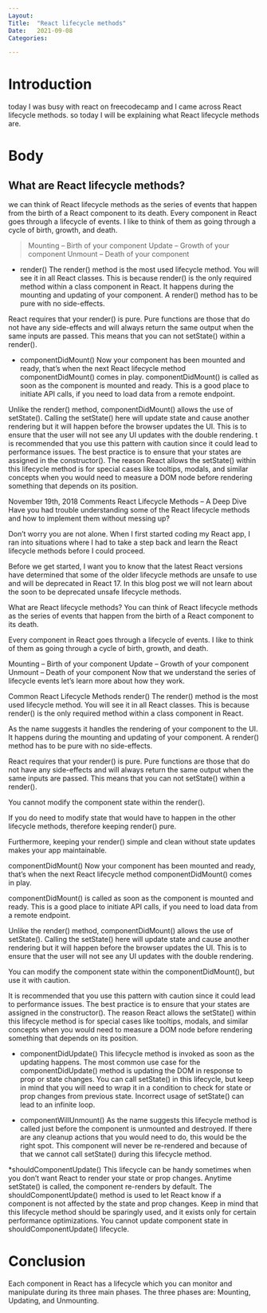 ```yaml
---
Layout:
Title:	"React lifecycle methods"
Date:	2021-09-08
Categories:

---
```


# Introduction

today I was busy with react on freecodecamp and I came across React lifecycle methods.
so today I will be explaining what React lifecycle methods are.

# Body

## What are React lifecycle methods?

we can think of React lifecycle methods as the series of events that happen from the birth of a React component to its death.
Every component in React goes through a lifecycle of events. I like to think of them as going through a cycle of birth, growth, and death.

> Mounting – Birth of your component
> Update – Growth of your component
> Unmount – Death of your component

* render()
The render() method is the most used lifecycle method. You will see it in all React classes. This is because render() is the only required method within a class component in React.
It happens during the mounting and updating of your component.
A render() method has to be pure with no side-effects.

React requires that your render() is pure. Pure functions are those that do not have any side-effects and will always return the same output when the same inputs are passed. This means that you can not setState() within a render().

* componentDidMount()
Now your component has been mounted and ready, that’s when the next React lifecycle method componentDidMount() comes in play.
componentDidMount() is called as soon as the component is mounted and ready. This is a good place to initiate API calls, if you need to load data from a remote endpoint.

Unlike the render() method, componentDidMount() allows the use of setState(). Calling the setState() here will update state and cause another rendering but it will happen before the browser updates the UI. This is to ensure that the user will not see any UI updates with the double rendering.
t is recommended that you use this pattern with caution since it could lead to performance issues. The best practice is to ensure that your states are assigned in the constructor(). The reason React allows the setState() within this lifecycle method is for special cases like tooltips, modals, and similar concepts when you would need to measure a DOM node before rendering something that depends on its position.

 November 19th, 2018
Comments
React Lifecycle Methods – A Deep Dive
Have you had trouble understanding some of the React lifecycle methods and how to implement them without messing up?

Don’t worry you are not alone. When I first started coding my React app, I ran into situations where I had to take a step back and learn the React lifecycle methods before I could proceed.

Before we get started, I want you to know that the latest React versions have determined that some of the older lifecycle methods are unsafe to use and will be deprecated in React 17. In this blog post we will not learn about the soon to be deprecated unsafe lifecycle methods.

What are React lifecycle methods?
You can think of React lifecycle methods as the series of events that happen from the birth of a React component to its death.

Every component in React goes through a lifecycle of events. I like to think of them as going through a cycle of birth, growth, and death.

Mounting – Birth of your component
Update – Growth of your component
Unmount – Death of your component
Now that we understand the series of lifecycle events let’s learn more about how they work.

Common React Lifecycle Methods
render()
The render() method is the most used lifecycle method. You will see it in all React classes. This is because render() is the only required method within a class component in React.

As the name suggests it handles the rendering of your component to the UI. It happens during the mounting and updating of your component.
A render() method has to be pure with no side-effects.

React requires that your render() is pure. Pure functions are those that do not have any side-effects and will always return the same output when the same inputs are passed. This means that you can not setState() within a render().

You cannot modify the component state within the render().

If you do need to modify state that would have to happen in the other lifecycle methods, therefore keeping render() pure.

Furthermore, keeping your render() simple and clean without state updates makes your app maintainable.

componentDidMount()
Now your component has been mounted and ready, that’s when the next React lifecycle method componentDidMount() comes in play.

componentDidMount() is called as soon as the component is mounted and ready. This is a good place to initiate API calls, if you need to load data from a remote endpoint.

Unlike the render() method, componentDidMount() allows the use of setState(). Calling the setState() here will update state and cause another rendering but it will happen before the browser updates the UI. This is to ensure that the user will not see any UI updates with the double rendering.

You can modify the component state within the componentDidMount(), but use it with caution.

It is recommended that you use this pattern with caution since it could lead to performance issues. The best practice is to ensure that your states are assigned in the constructor(). The reason React allows the setState() within this lifecycle method is for special cases like tooltips, modals, and similar concepts when you would need to measure a DOM node before rendering something that depends on its position.

* componentDidUpdate()
This lifecycle method is invoked as soon as the updating happens. The most common use case for the componentDidUpdate() method is updating the DOM in response to prop or state changes.
You can call setState() in this lifecycle, but keep in mind that you will need to wrap it in a condition to check for state or prop changes from previous state. Incorrect usage of setState() can lead to an infinite loop.

* componentWillUnmount()
As the name suggests this lifecycle method is called just before the component is unmounted and destroyed. If there are any cleanup actions that you would need to do, this would be the right spot.
This component will never be re-rendered and because of that we cannot call setState() during this lifecycle method.

*shouldComponentUpdate()
This lifecycle can be handy sometimes when you don’t want React to render your state or prop changes.
Anytime setState() is called, the component re-renders by default. The shouldComponentUpdate() method is used to let React know if a component is not affected by the state and prop changes.
Keep in mind that this lifecycle method should be sparingly used, and it exists only for certain performance optimizations. You cannot update component state in shouldComponentUpdate() lifecycle.

# Conclusion

Each component in React has a lifecycle which you can monitor and manipulate during its three main phases.
The three phases are: Mounting, Updating, and Unmounting.